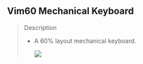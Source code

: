 ## Vim60 Mechanical Keyboard

> Description
>
> * A 60% layout mechanical keyboard.
>
>   ![](/Users/g/Project/vim60/vim60/layout/vim60_layout.png)


